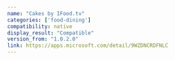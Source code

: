 ```yaml
---
name: "Cakes by IFood.tv"
categories: ['food-dining']
compatibility: native
display_result: "Compatible"
version_from: "1.0.2.0"
link: https://apps.microsoft.com/detail/9WZDNCRDFNLC
---
```


